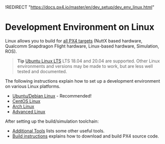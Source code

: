 !REDIRECT "https://docs.px4.io/master/en/dev_setup/dev_env_linux.html"

# Development Environment on Linux

Linux allows you to build for [all PX4 targets](../setup/dev_env.md#supported-targets) (NuttX based hardware, Qualcomm Snapdragon Flight hardware, Linux-based hardware, Simulation, ROS).

> **Tip** [Ubuntu Linux LTS](../setup/dev_env_linux_ubuntu.md) LTS 18.04 and 20.04 are supported.
  Other Linux environments and versions may be made to work, but are less well tested and documented.

The following instructions explain how to set up a development environment on various Linux platforms.

* [Ubuntu/Debian Linux](../setup/dev_env_linux_ubuntu.md) - Recommended!
* [CentOS Linux](../setup/dev_env_linux_centos.md)
* [Arch Linux](../setup/dev_env_linux_arch.md)
* [Advanced Linux](../setup/dev_env_advanced_linux.md)


After setting up the build/simulation toolchain:
- [Additional Tools](../setup/generic_dev_tools.md) lists some other useful tools.
- [Build instructions](../setup/building_px4.md) explains how to download and build PX4 source code.
